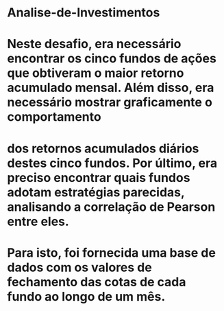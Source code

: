 # Analise-de-Investimentos

# Neste desafio, era necessário encontrar os cinco fundos de ações que obtiveram o maior retorno acumulado mensal. Além disso, era necessário mostrar graficamente o comportamento
# dos retornos acumulados diários destes cinco fundos. Por último, era preciso encontrar quais fundos adotam estratégias parecidas, analisando a correlação de Pearson entre eles.
# Para isto, foi fornecida uma base de dados com os valores de fechamento das cotas de cada fundo ao longo de um mês.
